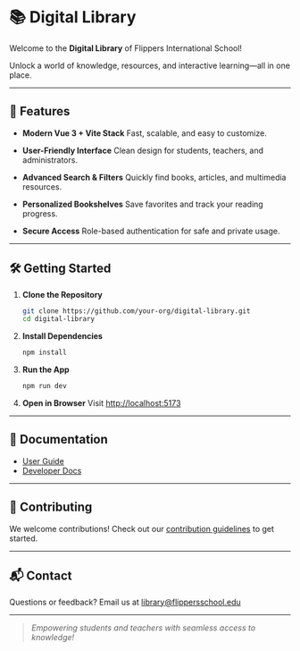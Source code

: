 # 📚 Digital Library
Welcome to the **Digital Library** of Flippers International School!

Unlock a world of knowledge, resources, and interactive learning—all in one place.

---

## 🚀 Features

- **Modern Vue 3 + Vite Stack**
    Fast, scalable, and easy to customize.

- **User-Friendly Interface**
    Clean design for students, teachers, and administrators.

- **Advanced Search & Filters**
    Quickly find books, articles, and multimedia resources.

- **Personalized Bookshelves**
    Save favorites and track your reading progress.

- **Secure Access**
    Role-based authentication for safe and private usage.

---

## 🛠️ Getting Started

1. **Clone the Repository**
     ```bash
     git clone https://github.com/your-org/digital-library.git
     cd digital-library
     ```

2. **Install Dependencies**
     ```bash
     npm install
     ```

3. **Run the App**
     ```bash
     npm run dev
     ```

4. **Open in Browser**
     Visit [http://localhost:5173](http://localhost:5173)

---

## 📖 Documentation

- [User Guide](https://your-docs-link.com/user-guide)
- [Developer Docs](https://your-docs-link.com/dev-docs)

---

## 🤝 Contributing

We welcome contributions!
Check out our [contribution guidelines](CONTRIBUTING.md) to get started.

---

## 📬 Contact

Questions or feedback?
Email us at [library@flippersschool.edu](mailto:library@flippersschool.edu)

---

> _Empowering students and teachers with seamless access to knowledge!_
